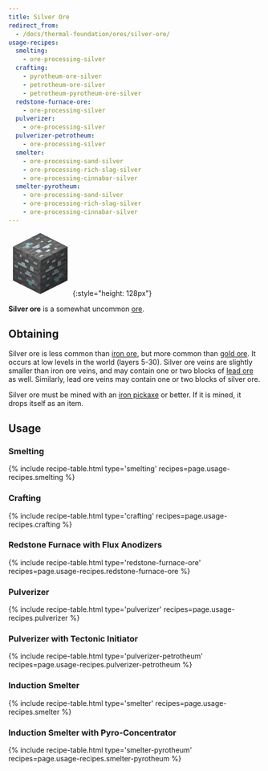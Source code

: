 ```yaml
---
title: Silver Ore
redirect_from:
  - /docs/thermal-foundation/ores/silver-ore/
usage-recipes:
  smelting:
    - ore-processing-silver
  crafting:
    - pyrotheum-ore-silver
    - petrotheum-ore-silver
    - petrotheum-pyrotheum-ore-silver
  redstone-furnace-ore:
    - ore-processing-silver
  pulverizer:
    - ore-processing-silver
  pulverizer-petrotheum:
    - ore-processing-silver
  smelter:
    - ore-processing-sand-silver
    - ore-processing-rich-slag-silver
    - ore-processing-cinnabar-silver
  smelter-pyrotheum:
    - ore-processing-sand-silver
    - ore-processing-rich-slag-silver
    - ore-processing-cinnabar-silver
---
```


![Silver Ore](/assets/images/thermal-foundation/ore-silver.png){:style="height: 128px"}


**Silver ore** is a somewhat uncommon
[ore](https://minecraft.gamepedia.com/Ore).


Obtaining
---------
Silver ore is less common than [iron
ore](https://minecraft.gamepedia.com/Iron_Ore), but more common than [gold
ore](https://minecraft.gamepedia.com/Gold_Ore). It occurs at low levels in the
world (layers 5-30). Silver ore veins are slightly smaller than iron ore veins,
and may contain one or two blocks of [lead
ore](/docs/thermal-foundation/ores/lead-ore/) as well. Similarly, lead ore veins
may contain one or two blocks of silver ore.

Silver ore must be mined with an [iron
pickaxe](https://minecraft.gamepedia.com/Pickaxe) or better. If it is mined, it
drops itself as an item.


Usage
-----

### Smelting
{% include recipe-table.html type='smelting' recipes=page.usage-recipes.smelting %}

### Crafting
{% include recipe-table.html type='crafting' recipes=page.usage-recipes.crafting %}

### Redstone Furnace with Flux Anodizers
{% include recipe-table.html type='redstone-furnace-ore' recipes=page.usage-recipes.redstone-furnace-ore %}

### Pulverizer
{% include recipe-table.html type='pulverizer' recipes=page.usage-recipes.pulverizer %}

### Pulverizer with Tectonic Initiator
{% include recipe-table.html type='pulverizer-petrotheum' recipes=page.usage-recipes.pulverizer-petrotheum %}

### Induction Smelter
{% include recipe-table.html type='smelter' recipes=page.usage-recipes.smelter %}

### Induction Smelter with Pyro-Concentrator
{% include recipe-table.html type='smelter-pyrotheum' recipes=page.usage-recipes.smelter-pyrotheum %}

